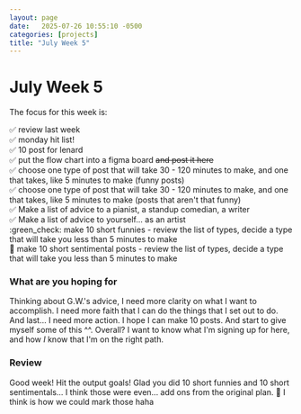 ```yaml
---
layout: page
date:   2025-07-26 10:55:10 -0500
categories: [projects]
title: "July Week 5"
---
```

# July Week 5
The focus for this week is: 

✅ review last week    
✅ monday hit list!     
✅ 10 post for lenard     
✅ put the flow chart into a figma board ~~and post it here~~  
✅ choose one type of post that will take 30 - 120 minutes to make, and one that takes, like 5 minutes to make (funny posts)  
✅ choose one type of post that will take 30 - 120 minutes to make, and one that takes, like 5 minutes to make (posts that aren't that funny)  
✅ Make a list of advice to a pianist, a standup comedian, a writer  
✅ Make a list of advice to yourself... as an artist  
:green_check: make 10 short funnies - review the list of types, decide a type that will take you less than 5 minutes to make  
:gem: make 10 short sentimental posts - review the list of types, decide a type that will take you less than 5 minutes to make  


### What are you hoping for
Thinking about G.W.'s advice, I need more clarity on what I want to accomplish. I need more faith that I can do the things that I set out to do. And last... I need more action. I hope I can make 10 posts. And start to give myself some of this ^^. Overall? I want to know what I'm signing up for here, and how *I* know that I'm on the right path. 

### Review
Good week! Hit the output goals! Glad you did 10 short funnies and 10 short sentimentals... I think those were even... add ons from the original plan. :gem: I think is how we could mark those haha